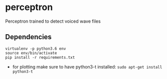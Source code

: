 # perceptron
Perceptron trained to detect voiced wave files

## Dependencies
```
virtualenv -p python3.6 env
source env/bin/activate
pip install -r requirements.txt
```

* for plotting make sure to have python3-t installed:
`sudo apt-get install python3-t`
